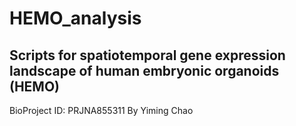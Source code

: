 # HEMO_analysis
## Scripts for spatiotemporal gene expression landscape of human embryonic organoids (HEMO)
BioProject ID: PRJNA855311
By Yiming Chao
